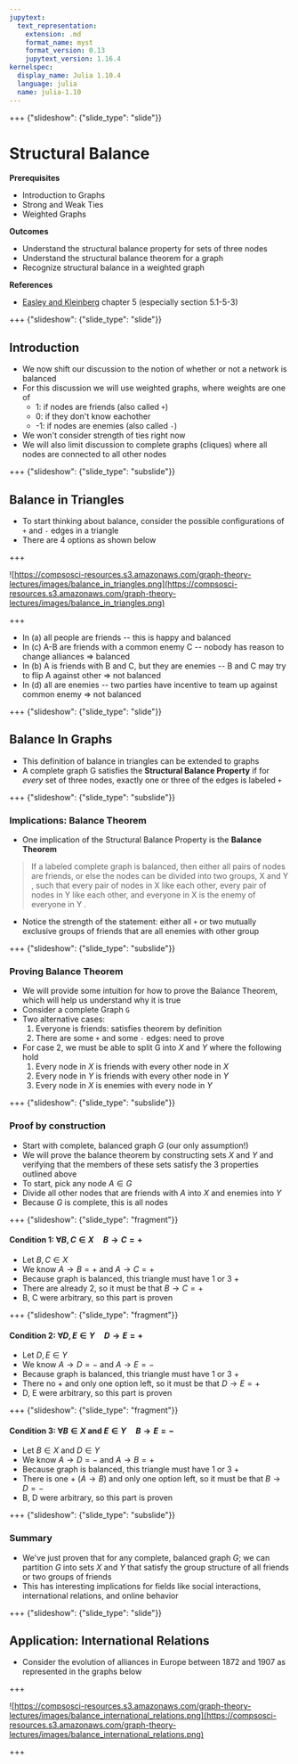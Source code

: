 ```yaml
---
jupytext:
  text_representation:
    extension: .md
    format_name: myst
    format_version: 0.13
    jupytext_version: 1.16.4
kernelspec:
  display_name: Julia 1.10.4
  language: julia
  name: julia-1.10
---
```


+++ {"slideshow": {"slide_type": "slide"}}

# Structural Balance

**Prerequisites**

- Introduction to Graphs
- Strong and Weak Ties
- Weighted Graphs

**Outcomes**

- Understand the structural balance property for sets of three nodes
- Understand the structural balance theorem for a graph
- Recognize structural balance in a weighted graph

**References**

- [Easley and Kleinberg](https://www.cs.cornell.edu/home/kleinber/networks-book/) chapter 5 (especially section 5.1-5-3)

+++ {"slideshow": {"slide_type": "slide"}}

## Introduction

- We now shift our discussion to the notion of whether or not a network is balanced
- For this discussion we will use weighted graphs, where weights are one of
  - 1: if nodes are friends (also called `+`)
  - 0: if they don't know eachother
  - -1: if nodes are enemies (also called `-`)
- We won't consider strength of ties right now
- We will also limit discussion to complete graphs (cliques) where all nodes are connected to all other nodes

+++ {"slideshow": {"slide_type": "subslide"}}

## Balance in Triangles

- To start thinking about balance, consider the possible configurations of `+` and `-` edges in a triangle
- There are 4 options as shown below

+++

![https://compsosci-resources.s3.amazonaws.com/graph-theory-lectures/images/balance_in_triangles.png](https://compsosci-resources.s3.amazonaws.com/graph-theory-lectures/images/balance_in_triangles.png)

+++

- In (a) all people are friends -- this is happy and balanced
- In (c) A-B are friends with a common enemy C -- nobody has reason to change alliances => balanced
- In (b) A is friends with B and C, but they are enemies -- B and C may try to flip A against other => not balanced
- In (d) all are enemies -- two parties have incentive to team up against common enemy => not balanced

+++ {"slideshow": {"slide_type": "slide"}}

## Balance In Graphs

- This definition of balance in triangles can be extended to graphs
- A complete graph G satisfies the **Structural Balance Property** if for *every* set of three nodes, exactly one or three of the edges is labeled `+`

+++ {"slideshow": {"slide_type": "subslide"}}

### Implications: Balance Theorem

- One implication of the Structural Balance Property is the **Balance Theorem**
> If a labeled complete graph is balanced, then either all pairs of nodes are friends, or else the nodes can be divided into two groups, X and Y , such that every pair of nodes in X like each other, every pair of nodes in Y like each other, and everyone in X is the enemy of everyone in Y .
- Notice the strength of the statement: either all `+` or two mutually exclusive groups of friends that are all enemies with other group

+++ {"slideshow": {"slide_type": "subslide"}}

### Proving Balance Theorem

- We will provide some intuition for how to prove the Balance Theorem, which will help us understand why it is true
- Consider a complete Graph `G`
- Two alternative cases:
  1. Everyone is friends: satisfies theorem by definition
  2. There are some `+` and some `-` edges: need to prove
- For case 2, we must be able to split G into $X$ and $Y$ where the following hold
  1. Every node in $X$ is friends with every other node in $X$
  2. Every node in $Y$ is friends with every other node in $Y$
  3. Every node in $X$ is enemies with every node in $Y$

+++ {"slideshow": {"slide_type": "subslide"}}

### Proof by construction

- Start with complete, balanced graph $G$ (our only assumption!)
- We will prove the balance theorem by constructing sets $X$ and $Y$ and verifying that the members of these sets satisfy the 3 properties outlined above
- To start, pick any node $A \in G$
- Divide all other nodes that are friends with $A$ into $X$ and enemies into $Y$
- Because $G$ is complete, this is all nodes

+++ {"slideshow": {"slide_type": "fragment"}}

#### Condition 1: $\forall B, C \in X \quad B \rightarrow C = +$

- Let $B, C \in X$
- We know $A \rightarrow B = +$ and $A \rightarrow C = +$
- Because graph is balanced, this triangle must have 1 or 3 +
- There are already 2, so it must be that $B \rightarrow C = +$
- B, C were arbitrary, so this part is proven

+++ {"slideshow": {"slide_type": "fragment"}}

#### Condition 2: $\forall D, E \in Y \quad D \rightarrow E = +$

- Let $D, E \in Y$
- We know $A \rightarrow D = -$ and $A \rightarrow E = -$
- Because graph is balanced, this triangle must have 1 or 3 +
- There no + and only one option left, so it must be that $D \rightarrow E = +$
- D, E were arbitrary, so this part is proven

+++ {"slideshow": {"slide_type": "fragment"}}

#### Condition 3: $\forall B \in X$ and $E \in Y \quad B \rightarrow E = -$

- Let $B \in X$ and $D \in Y$
- We know $A \rightarrow D = -$ and $A \rightarrow B = +$
- Because graph is balanced, this triangle must have 1 or 3 +
- There is one + ($A \rightarrow B$) and only one option left, so it must be that $B \rightarrow D = -$
- B, D were arbitrary, so this part is proven

+++ {"slideshow": {"slide_type": "subslide"}}

### Summary

- We've just proven that for any complete, balanced graph $G$; we can partition $G$ into sets $X$ and $Y$ that satisfy the group structure of all friends or two groups of friends
- This has interesting implications for fields like social interactions, international relations, and online behavior

+++ {"slideshow": {"slide_type": "slide"}}

## Application: International Relations

- Consider the evolution of alliances in Europe between 1872 and 1907 as represented in the graphs below

+++

![https://compsosci-resources.s3.amazonaws.com/graph-theory-lectures/images/balance_international_relations.png](https://compsosci-resources.s3.amazonaws.com/graph-theory-lectures/images/balance_international_relations.png)

+++

